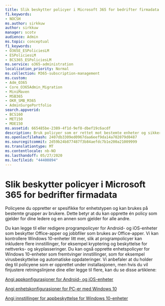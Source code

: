 ```yaml
---
title: Slik beskytter policyer i Microsoft 365 for bedrifter firmadata
f1.keywords:
- NOCSH
ms.author: sirkkuw
author: sirkkuw
manager: scotv
audience: Admin
ms.topic: conceptual
f1_keywords:
- O365E_ESPoliciesLM
- ESPoliciesLM
- BCS365_ESPoliciesLM
ms.service: o365-administration
localization_priority: Normal
ms.collection: M365-subscription-management
ms.custom:
- Adm_O365
- Core_O365Admin_Migration
- MiniMaven
- MSB365
- OKR_SMB_M365
- AdminSurgePortfolio
search.appverid:
- BCS160
- MET150
- MOE150
ms.assetid: 665485be-2389-4f1d-9ef8-dbef19c6acdf
description: Bruk policyer som er rettet mot bestemte enheter og sikkerhetsgrupper for å beskytte firmadata på brukernes personlige enheter.
ms.openlocfilehash: 2407db3309ed0967daa6eef9da14a702079d0487
ms.sourcegitcommit: 2d59b24b877487f3b84aefdc7b1e200a21009999
ms.translationtype: MT
ms.contentlocale: nb-NO
ms.lasthandoff: 05/27/2020
ms.locfileid: "44400894"
---
```

# <a name="how-policies-in-microsoft-365-for-business-protect-company-data"></a>Slik beskytter policyer i Microsoft 365 for bedrifter firmadata

Policyene du oppretter er spesifikke for enhetstypen og kan brukes på bestemte grupper av brukere. Dette betyr at du kan opprette én policy som gjelder for dine ledere og en annen som gjelder for alle andre.
  
Du kan legge til eller redigere programpolicyer for Android- og iOS-enheter som beskytter Office-apper og jobbfiler som brukes av Office-apper. Vi kan kontrollere Windows 10-enheter litt mer, slik at programpolicyer kan inkludere flere innstillinger, for eksempel kryptering og beskyttelse for nettverks- og skyplasseringer. Du kan også opprette enhetspolicyer for Windows 10-enheter som fremtvinger innstillinger, som for eksempel virusbeskyttelse og automatiske oppdateringer. Vi anbefaler at du holder deg til policyene som er opprettet under installasjonen, men hvis du vil finjustere retningslinjene dine eller legge til flere, kan du se disse artiklene:
  
[Angi appkonfigurasjoner for Android- og iOS-enheter](app-protection-settings-for-android-and-ios.md)
  
[Angi enhetskonfigurasjoner for PC-er med Windows 10](protection-settings-for-windows-10-pcs.md)
  
[Angi innstillinger for appbeskyttelse for Windows 10-enheter](protection-settings-for-windows-10-devices.md)
  

